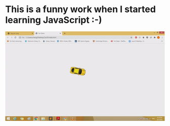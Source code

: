 # This is a funny work when I started learning JavaScript :-)

![Alt-text](https://github.com/ltnanitya/Car_Motion/blob/master/image/ezgif.com-video-to-gif.gif)
